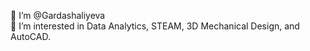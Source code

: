 👋 I’m @Gardashaliyeva <br />
👀 I’m interested in Data Analytics, STEAM, 3D Mechanical Design, and AutoCAD.
<!---
Gardashaliyeva/Gardashaliyeva is a ✨ special ✨ repository because its `README.md` (this file) appears on your GitHub profile.
You can click the Preview link to take a look at your changes.
--->

